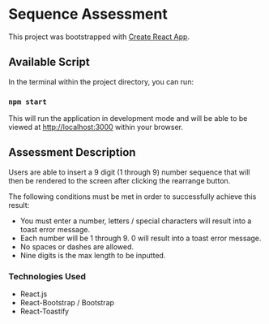 # Sequence Assessment

This project was bootstrapped with [Create React App](https://github.com/facebook/create-react-app).

## Available Script

In the terminal within the project directory, you can run:
### `npm start`

This will run the application in development mode and will be able to be viewed at [http://localhost:3000](http://localhost:3000) within your browser.

## Assessment Description
Users are able to insert a 9 digit (1 through 9) number sequence that will then be rendered to the screen after clicking the rearrange button.

The following conditions must be met in order to successfully achieve this result:
* You must enter a number, letters / special characters will result into a toast error message.
* Each number will be 1 through 9. 0 will result into a toast error message.
* No spaces or dashes are allowed.
* Nine digits is the max length to be inputted.

### Technologies Used
* React.js
* React-Bootstrap / Bootstrap
* React-Toastify